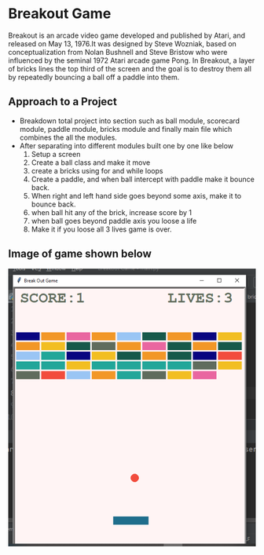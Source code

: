 # Breakout Game
Breakout is an arcade video game developed and published by Atari, and released on May 13, 1976.It was designed by Steve Wozniak, based on conceptualization from Nolan Bushnell and Steve Bristow who were influenced by the seminal 1972 Atari arcade game Pong. In Breakout, a layer of bricks lines the top third of the screen and the goal is to destroy them all by repeatedly bouncing a ball off a paddle into them.

## Approach to a Project
- Breakdown total project into section such as ball module, scorecard module, paddle module, bricks module and finally main file which combines the all the modules.
- After separating into different modules built one by one like below
  1. Setup a screen
  2. Create a ball class and make it move
  3. create a bricks using for and while loops
  4. Create a paddle, and when ball intercept with paddle make it bounce back.
  5. When right and left hand side goes beyond some axis, make it to bounce back.
  6. when ball hit any of the brick, increase score by 1
  7. when ball goes beyond paddle axis you loose a life
  8. Make it if you loose all 3 lives game is over.

## Image of game shown below
![alt text](breakout_game.png)
